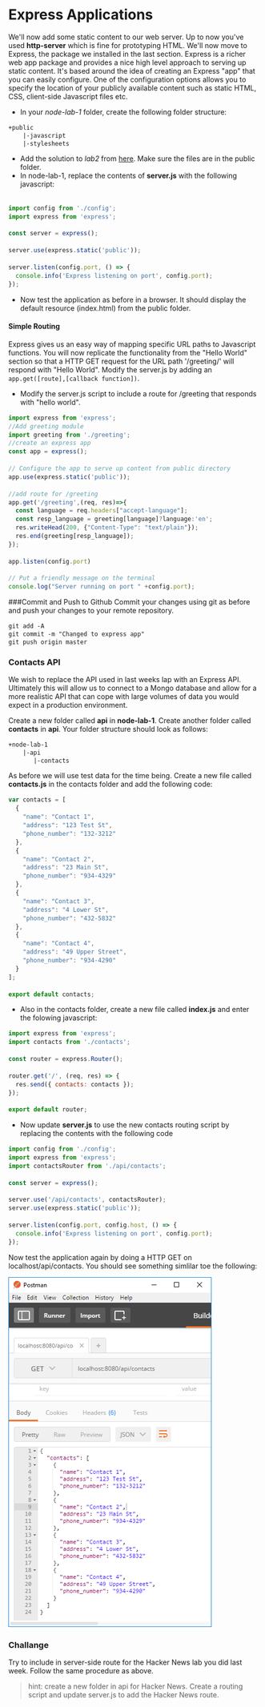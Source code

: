 # Express Applications

We'll now add some static content to our web server. Up to now you've used **http-server** which is fine for prototyping HTML. We'll now move to Express, the package we installed in the last section. Express is a richer web app package and provides a nice high level approach to serving up static content. It's based around the idea of creating an Express "app" that you can easily configure. One of the configuration options allows you to specify the location of your publicly available content such as static HTML, CSS, client-side Javascript files etc.

- In your *node-lab-1* folder, create the following folder structure:
```
+public
    |-javascript
    |-stylesheets
```
- Add the solution to *lab2* from [here](https://drive.google.com/file/d/0BxtnCYpIWp3Da215RGhIT0JyYjQ/view?usp=sharing). Make sure the files are in the public folder.
- In node-lab-1, replace the contents of **server.js** with the following javascript:

```javascript

import config from './config';
import express from 'express';

const server = express();

server.use(express.static('public'));

server.listen(config.port, () => {
  console.info('Express listening on port', config.port);
});

```

- Now test the application as before in a browser. It should display the default resource (index.html) from the public folder.

#### Simple Routing
Express gives us an easy way of mapping specific URL paths to Javascript functions. You will now replicate the functionality from the "Hello World" section so that a HTTP GET request for the URL path  '/greeting/' will respond with "Hello World". Modify the server.js by adding an ``app.get([route],[callback function])``.
- Modify the server.js script to include a route for /greeting that responds with "hello world".

```javascript
import express from 'express';
//Add greeting module
import greeting from './greeting';
//create an express app
const app = express();

// Configure the app to serve up content from public directory
app.use(express.static('public'));

//add route for /greeting
app.get('/greeting',(req, res)=>{
  const language = req.headers["accept-language"];
  const resp_language = greeting[language]?language:'en';
  res.writeHead(200, {"Content-Type": "text/plain"});
  res.end(greeting[resp_language]);
});

app.listen(config.port)

// Put a friendly message on the terminal
console.log("Server running on port " +config.port);
```
###Commit and Push to Github
Commit your changes using git as before and push your changes to your remote repository.

```script
git add -A
git commit -m "Changed to express app"
git push origin master
```

### Contacts API

We wish to replace the API used in last weeks lap with an Express API. Ultimately this will allow us to connect to a Mongo database and allow for a more realistic API that can cope with large volumes of data you would expect in a production environment.

Create a new folder called **api** in **node-lab-1**. Create another folder called **contacts** in **api**. Your folder structure should look as follows:

```
+node-lab-1
    |-api
       |-contacts
```

As before we will use test data for the time being. Create a new file called **contacts.js** in the contacts folder and add the following code:

```javascript
var contacts = [
  {
    "name": "Contact 1",
    "address": "123 Test St",
    "phone_number": "132-3212"
  },
  {
    "name": "Contact 2",
    "address": "23 Main St",
    "phone_number": "934-4329"
  },
  {
    "name": "Contact 3",
    "address": "4 Lower St",
    "phone_number": "432-5832"
  },
  {
    "name": "Contact 4",
    "address": "49 Upper Street",
    "phone_number": "934-4290"
  }
];

export default contacts;
```

- Also in the contacts folder, create a new file called **index.js** and enter the folowing javascript:

```javascript
import express from 'express';
import contacts from './contacts';

const router = express.Router();

router.get('/', (req, res) => {
  res.send({ contacts: contacts });
});

export default router;
```


- Now update **server.js** to use the new contacts routing script by replacing the contents with the following code

```javascript
import config from './config';
import express from 'express';
import contactsRouter from './api/contacts';

const server = express();

server.use('/api/contacts', contactsRouter);
server.use(express.static('public'));

server.listen(config.port, config.host, () => {
  console.info('Express listening on port', config.port);
});
```

Now test the application again by doing a HTTP GET on localhost/api/contacts. You should see something simlilar toe the following:

![Get contact details](./img/contacts_api_1.png)

### Challange
Try to include in  server-side route for the Hacker News lab you did last week. Follow the same procedure as above.

> hint: create a new folder in api for Hacker News. Create a routing script and update server.js to add the Hacker News route.

